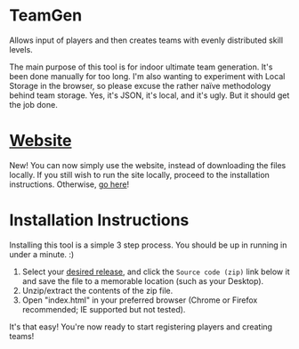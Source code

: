 TeamGen
=======

Allows input of players and then creates teams with evenly distributed skill levels.

The main purpose of this tool is for indoor ultimate team generation. It's been done manually for too long. I'm also wanting to experiment with Local Storage in the browser, so please excuse the rather naïve methodology behind team storage. Yes, it's JSON, it's local, and it's ugly. But it should get the job done.

[Website](http://teamgeneration.azurewebsites.net)
================

New! You can now simply use the website, instead of downloading the files locally. If you still wish to run the site locally, proceed to the installation instructions. Otherwise, [go here](http://teamgeneration.azurewebsites.net)!

Installation Instructions
================

Installing this tool is a simple 3 step process. You should be up in running in under a minute. :)

1. Select your [desired release](https://github.com/mattkgross/TeamGen/releases), and click the `Source code (zip)` link below it and save the file to a memorable location (such as your Desktop).
2. Unzip/extract the contents of the zip file.
3. Open "index.html" in your preferred browser (Chrome or Firefox recommended; IE supported but not tested).

It's that easy! You're now ready to start registering players and creating teams!
